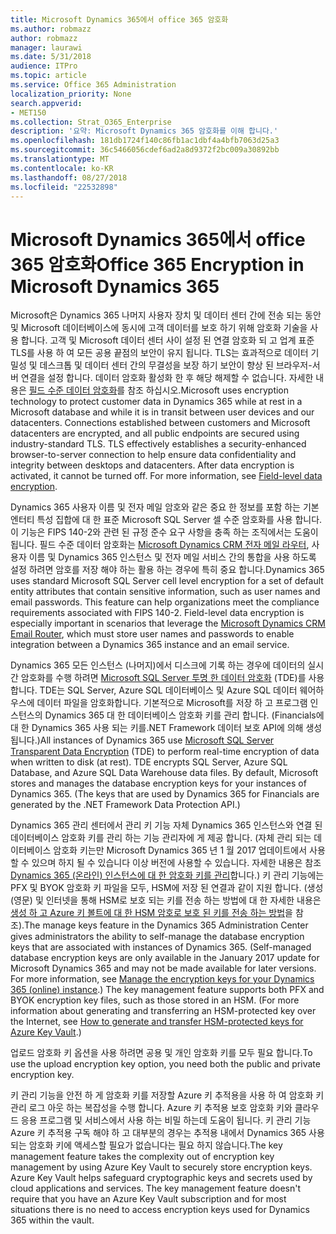```yaml
---
title: Microsoft Dynamics 365에서 office 365 암호화
ms.author: robmazz
author: robmazz
manager: laurawi
ms.date: 5/31/2018
audience: ITPro
ms.topic: article
ms.service: Office 365 Administration
localization_priority: None
search.appverid:
- MET150
ms.collection: Strat_O365_Enterprise
description: '요약: Microsoft Dynamics 365 암호화를 이해 합니다.'
ms.openlocfilehash: 181db1724f140c86fb1ac1dbf4a4bfb7063d25a3
ms.sourcegitcommit: 36c5466056cdef6ad2a8d9372f2bc009a30892bb
ms.translationtype: MT
ms.contentlocale: ko-KR
ms.lasthandoff: 08/27/2018
ms.locfileid: "22532898"
---
```

# <a name="office-365-encryption-in-microsoft-dynamics-365"></a><span data-ttu-id="5fce7-103">Microsoft Dynamics 365에서 office 365 암호화</span><span class="sxs-lookup"><span data-stu-id="5fce7-103">Office 365 Encryption in Microsoft Dynamics 365</span></span>

<span data-ttu-id="5fce7-p101">Microsoft은 Dynamics 365 나머지 사용자 장치 및 데이터 센터 간에 전송 되는 동안 및 Microsoft 데이터베이스에 동시에 고객 데이터를 보호 하기 위해 암호화 기술을 사용 합니다. 고객 및 Microsoft 데이터 센터 사이 설정 된 연결 암호화 되 고 업계 표준 TLS를 사용 하 여 모든 공용 끝점의 보안이 유지 됩니다. TLS는 효과적으로 데이터 기밀성 및 데스크톱 및 데이터 센터 간의 무결성을 보장 하기 보안이 향상 된 브라우저-서버 연결을 설정 합니다. 데이터 암호화 활성화 한 후 해당 해제할 수 없습니다. 자세한 내용은 [필드 수준 데이터 암호화](https://msdn.microsoft.com/en-us/library/dn481562.aspx)를 참조 하십시오.</span><span class="sxs-lookup"><span data-stu-id="5fce7-p101">Microsoft uses encryption technology to protect customer data in Dynamics 365 while at rest in a Microsoft database and while it is in transit between user devices and our datacenters. Connections established between customers and Microsoft datacenters are encrypted, and all public endpoints are secured using industry-standard TLS. TLS effectively establishes a security-enhanced browser-to-server connection to help ensure data confidentiality and integrity between desktops and datacenters. After data encryption is activated, it cannot be turned off. For more information, see [Field-level data encryption](https://msdn.microsoft.com/en-us/library/dn481562.aspx).</span></span>

<span data-ttu-id="5fce7-p102">Dynamics 365 사용자 이름 및 전자 메일 암호와 같은 중요 한 정보를 포함 하는 기본 엔터티 특성 집합에 대 한 표준 Microsoft SQL Server 셀 수준 암호화를 사용 합니다. 이 기능은 FIPS 140-2와 관련 된 규정 준수 요구 사항을 충족 하는 조직에서는 도움이 됩니다. 필드 수준 데이터 암호화는 [Microsoft Dynamics CRM 전자 메일 라우터](https://technet.microsoft.com/en-us/library/hh699800.aspx), 사용자 이름 및 Dynamics 365 인스턴스 및 전자 메일 서비스 간의 통합을 사용 하도록 설정 하려면 암호를 저장 해야 하는 활용 하는 경우에 특히 중요 합니다.</span><span class="sxs-lookup"><span data-stu-id="5fce7-p102">Dynamics 365 uses standard Microsoft SQL Server cell level encryption for a set of default entity attributes that contain sensitive information, such as user names and email passwords. This feature can help organizations meet the compliance requirements associated with FIPS 140-2. Field-level data encryption is especially important in scenarios that leverage the [Microsoft Dynamics CRM Email Router](https://technet.microsoft.com/en-us/library/hh699800.aspx), which must store user names and passwords to enable integration between a Dynamics 365 instance and an email service.</span></span> 

<span data-ttu-id="5fce7-p103">Dynamics 365 모든 인스턴스 (나머지)에서 디스크에 기록 하는 경우에 데이터의 실시간 암호화를 수행 하려면 [Microsoft SQL Server 투명 한 데이터 암호화](https://docs.microsoft.com/sql/relational-databases/security/encryption/transparent-data-encryption?view=sql-server-2017) (TDE)를 사용 합니다. TDE는 SQL Server, Azure SQL 데이터베이스 및 Azure SQL 데이터 웨어하우스에 데이터 파일을 암호화합니다. 기본적으로 Microsoft를 저장 하 고 프로그램 인스턴스의 Dynamics 365 대 한 데이터베이스 암호화 키를 관리 합니다. (Financials에 대 한 Dynamics 365 사용 되는 키를.NET Framework 데이터 보호 API에 의해 생성 됩니다.)</span><span class="sxs-lookup"><span data-stu-id="5fce7-p103">All instances of Dynamics 365 use [Microsoft SQL Server Transparent Data Encryption](https://docs.microsoft.com/sql/relational-databases/security/encryption/transparent-data-encryption?view=sql-server-2017) (TDE) to perform real-time encryption of data when written to disk (at rest). TDE encrypts SQL Server, Azure SQL Database, and Azure SQL Data Warehouse data files. By default, Microsoft stores and manages the database encryption keys for your instances of Dynamics 365. (The keys that are used by Dynamics 365 for Financials are generated by the .NET Framework Data Protection API.)</span></span> 

<span data-ttu-id="5fce7-p104">Dynamics 365 관리 센터에서 관리 키 기능 자체 Dynamics 365 인스턴스와 연결 된 데이터베이스 암호화 키를 관리 하는 기능 관리자에 게 제공 합니다. (자체 관리 되는 데이터베이스 암호화 키는만 Microsoft Dynamics 365 년 1 월 2017 업데이트에서 사용할 수 있으며 하지 될 수 있습니다 이상 버전에 사용할 수 있습니다. 자세한 내용은 참조 [Dynamics 365 (온라인) 인스턴스에 대 한 암호화 키를 관리](https://docs.microsoft.com/dynamics365/customer-engagement/admin/manage-encryption-keys-instance)합니다.) 키 관리 기능에는 PFX 및 BYOK 암호화 키 파일을 모두, HSM에 저장 된 연결과 같이 지원 합니다. (생성 (영문) 및 인터넷을 통해 HSM로 보호 되는 키를 전송 하는 방법에 대 한 자세한 내용은 [생성 하 고 Azure 키 볼트에 대 한 HSM 암호로 보호 된 키를 전송 하는 방법](https://docs.microsoft.com/azure/key-vault/key-vault-hsm-protected-keys)을 참조).</span><span class="sxs-lookup"><span data-stu-id="5fce7-p104">The manage keys feature in the Dynamics 365 Administration Center gives administrators the ability to self-manage the database encryption keys that are associated with instances of Dynamics 365. (Self-managed database encryption keys are only available in the January 2017 update for Microsoft Dynamics 365 and may not be made available for later versions. For more information, see [Manage the encryption keys for your Dynamics 365 (online) instance](https://docs.microsoft.com/dynamics365/customer-engagement/admin/manage-encryption-keys-instance).) The key management feature supports both PFX and BYOK encryption key files, such as those stored in an HSM. (For more information about generating and transferring an HSM-protected key over the Internet, see [How to generate and transfer HSM-protected keys for Azure Key Vault](https://docs.microsoft.com/azure/key-vault/key-vault-hsm-protected-keys).)</span></span> 

<span data-ttu-id="5fce7-120">업로드 암호화 키 옵션을 사용 하려면 공용 및 개인 암호화 키를 모두 필요 합니다.</span><span class="sxs-lookup"><span data-stu-id="5fce7-120">To use the upload encryption key option, you need both the public and private encryption key.</span></span>

<span data-ttu-id="5fce7-p105">키 관리 기능을 안전 하 게 암호화 키를 저장할 Azure 키 추적용을 사용 하 여 암호화 키 관리 로그 아웃 하는 복잡성을 수행 합니다. Azure 키 추적용 보호 암호화 키와 클라우드 응용 프로그램 및 서비스에서 사용 하는 비밀 하는데 도움이 됩니다. 키 관리 기능 Azure 키 추적용 구독 해야 하 고 대부분의 경우는 추적용 내에서 Dynamics 365 사용 되는 암호화 키에 액세스할 필요가 없습니다는 필요 하지 않습니다.</span><span class="sxs-lookup"><span data-stu-id="5fce7-p105">The key management feature takes the complexity out of encryption key management by using Azure Key Vault to securely store encryption keys. Azure Key Vault helps safeguard cryptographic keys and secrets used by cloud applications and services. The key management feature doesn't require that you have an Azure Key Vault subscription and for most situations there is no need to access encryption keys used for Dynamics 365 within the vault.</span></span>
